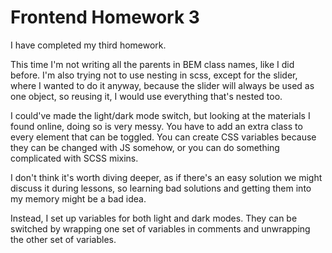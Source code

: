 # Frontend Homework 3

I have completed my third homework. 

This time I'm not writing all the parents in BEM class names, like I did before.
I'm also trying not to use nesting in scss, except for the slider, where I wanted to do it anyway, 
because the slider will always be used as one object, so reusing it, I would use everything that's nested too.

I could've made the light/dark mode switch, but looking at the materials I found online, 
doing so is very messy. You have to add an extra class to every element that can be toggled.
You can create CSS variables because they can be changed with JS somehow, 
or you can do something complicated with SCSS mixins.

I don't think it's worth diving deeper, as if there's an easy solution we might discuss it during lessons,
so learning bad solutions and getting them into my memory might be a bad idea.

Instead, I set up variables for both light and dark modes.
They can be switched by wrapping one set of variables in comments and unwrapping the other set of variables.

